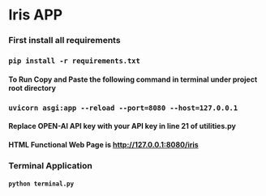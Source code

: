 # Iris APP

### First install all requirements
### `pip install -r requirements.txt`

#### To Run Copy and Paste the following command in terminal under project root directory

### `uvicorn asgi:app --reload --port=8080 --host=127.0.0.1`

#### Replace OPEN-AI API key with your API key in line 21 of utilities.py

#### HTML Functional Web Page is http://127.0.0.1:8080/iris


### Terminal Application
#### `python terminal.py`
